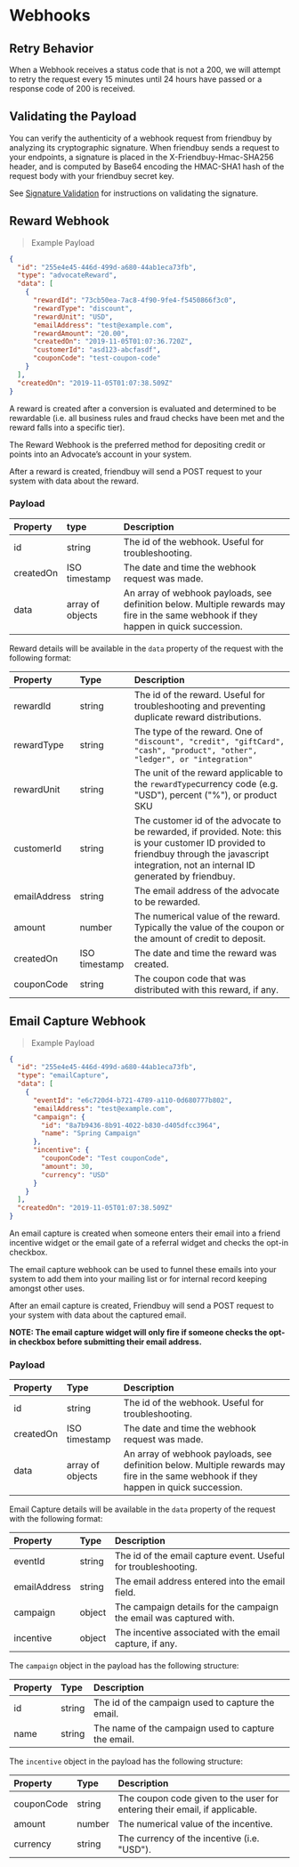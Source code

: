 # Webhooks

## Retry Behavior

When a Webhook receives a status code that is not a 200, we will attempt to retry the request every 15 minutes until 24 hours have passed or a response code of 200 is received.

## Validating the Payload

You can verify the authenticity of a webhook request from friendbuy by analyzing its cryptographic signature. When friendbuy sends a request to your endpoints, a signature is placed in the X-Friendbuy-Hmac-SHA256 header, and is computed by Base64 encoding the HMAC-SHA1 hash of the request body with your friendbuy secret key.

See <a href="#signature-validation">Signature Validation</a> for instructions on validating the signature.

## Reward Webhook

> Example Payload

```json
{
  "id": "255e4e45-446d-499d-a680-44ab1eca73fb",
  "type": "advocateReward",
  "data": [
    {
      "rewardId": "73cb50ea-7ac8-4f90-9fe4-f5450866f3c0",
      "rewardType": "discount",
      "rewardUnit": "USD",
      "emailAddress": "test@example.com",
      "rewardAmount": "20.00",
      "createdOn": "2019-11-05T01:07:36.720Z",
      "customerId": "asd123-abcfasdf",
      "couponCode": "test-coupon-code"
    }
  ],
  "createdOn": "2019-11-05T01:07:38.509Z"
}
```

A reward is created after a conversion is evaluated and determined to be rewardable \(i.e. all business rules and fraud checks have been met and the reward falls into a specific tier\).

The Reward Webhook is the preferred method for depositing credit or points into an Advocate’s account in your system.

After a reward is created, friendbuy will send a POST request to your system with data about the reward.

### Payload

| Property  | type             | Description                                                                                                                           |
| :-------- | :--------------- | :------------------------------------------------------------------------------------------------------------------------------------ |
| id        | string           | The id of the webhook. Useful for troubleshooting.                                                                                    |
| createdOn | ISO timestamp    | The date and time the webhook request was made.                                                                                       |
| data      | array of objects | An array of webhook payloads, see definition below. Multiple rewards may fire in the same webhook if they happen in quick succession. |

Reward details will be available in the `data` property of the request with the following format:

| Property     | Type          | Description                                                                                                                                                                                      |
| :----------- | :------------ | :----------------------------------------------------------------------------------------------------------------------------------------------------------------------------------------------- |
| rewardId     | string        | The id of the reward. Useful for troubleshooting and preventing duplicate reward distributions.                                                                                                  |
| rewardType   | string        | The type of the reward. One of `"discount", "credit", "giftCard", "cash", "product", "other", "ledger", or "integration"`                                                                        |
| rewardUnit   | string        | The unit of the reward applicable to the `rewardType`currency code \(e.g. "USD"\), percent \("%"\), or product SKU                                                                               |
| customerId   | string        | The customer id of the advocate to be rewarded, if provided. Note: this is your customer ID provided to friendbuy through the javascript integration, not an internal ID generated by friendbuy. |
| emailAddress | string        | The email address of the advocate to be rewarded.                                                                                                                                                |
| amount       | number        | The numerical value of the reward. Typically the value of the coupon or the amount of credit to deposit.                                                                                         |
| createdOn    | ISO timestamp | The date and time the reward was created.                                                                                                                                                        |
| couponCode   | string        | The coupon code that was distributed with this reward, if any.                                                                                                                                   |

## Email Capture Webhook

> Example Payload

```json
{
  "id": "255e4e45-446d-499d-a680-44ab1eca73fb",
  "type": "emailCapture",
  "data": [
    {
      "eventId": "e6c720d4-b721-4789-a110-0d680777b802",
      "emailAddress": "test@example.com",
      "campaign": {
        "id": "8a7b9436-8b91-4022-b830-d405dfcc3964",
        "name": "Spring Campaign"
      },
      "incentive": {
        "couponCode": "Test couponCode",
        "amount": 30,
        "currency": "USD"
      }
    }
  ],
  "createdOn": "2019-11-05T01:07:38.509Z"
}
```

An email capture is created when someone enters their email into a friend incentive widget or the email gate of a referral widget and checks the opt-in checkbox.

The email capture webhook can be used to funnel these emails into your system to add them into your mailing list or for internal record keeping amongst other uses.

After an email capture is created, Friendbuy will send a POST request to your system with data about the captured email.

**NOTE: The email capture widget will only fire if someone checks the opt-in checkbox before submitting their email address.**

### Payload

| Property  | Type             | Description                                                                                                                           |
| :-------- | :--------------- | :------------------------------------------------------------------------------------------------------------------------------------ |
| id        | string           | The id of the webhook. Useful for troubleshooting.                                                                                    |
| createdOn | ISO timestamp    | The date and time the webhook request was made.                                                                                       |
| data      | array of objects | An array of webhook payloads, see definition below. Multiple rewards may fire in the same webhook if they happen in quick succession. |

Email Capture details will be available in the `data` property of the request with the following format:

| Property     | Type   | Description                                                        |
| :----------- | :----- | :----------------------------------------------------------------- |
| eventId      | string | The id of the email capture event. Useful for troubleshooting.     |
| emailAddress | string | The email address entered into the email field.                    |
| campaign     | object | The campaign details for the campaign the email was captured with. |
| incentive    | object | The incentive associated with the email capture, if any.           |

The `campaign` object in the payload has the following structure:

| Property | Type   | Description                                         |
| :------- | :----- | :-------------------------------------------------- |
| id       | string | The id of the campaign used to capture the email.   |
| name     | string | The name of the campaign used to capture the email. |

The `incentive` object in the payload has the following structure:

| Property   | Type   | Description                                                                |
| :--------- | :----- | :------------------------------------------------------------------------- |
| couponCode | string | The coupon code given to the user for entering their email, if applicable. |
| amount     | number | The numerical value of the incentive.                                      |
| currency   | string | The currency of the incentive \(i.e. "USD"\).                              |
